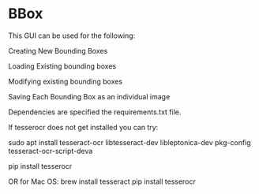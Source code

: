 # BBox
This GUI can be used for the following:

 Creating New Bounding Boxes
 
 Loading Existing bounding boxes
 
 Modifying existing bounding boxes
 
 Saving Each Bounding Box as an individual image
 
 
Dependencies are specified the requirements.txt file.

If tesserocr does not get installed you can try:

 sudo apt install tesseract-ocr libtesseract-dev libleptonica-dev pkg-config tesseract-ocr-script-deva
 
 pip install tesserocr
 
 
 OR for Mac OS:
  brew install tesseract
  pip install tesserocr
 

 
